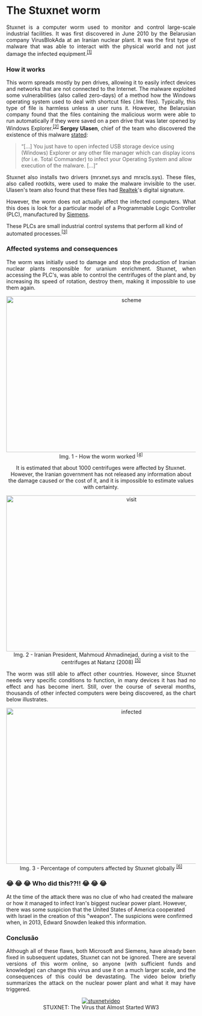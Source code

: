 
# The Stuxnet worm

<p align = "justify">
Stuxnet is a computer worm used to monitor and control large-scale industrial facilities. It was first discovered in June 2010 by the Belarusian company VirusBlokAda at an Iranian nuclear plant. It was the first type of malware that was able to interact with the physical world and not just damage the infected equipment.<sup><a href = https://uk.norton.com/stuxnet>[1]</a></sup>
</p>

### How it works

<p align = "justify">
This worm spreads mostly by pen drives, allowing it to easily infect devices and networks that are not connected to the Internet. The malware exploited some vulnerabilities (also called zero-days) of a method how the Windows operating system used to deal with shortcut files (.lnk files). Typically, this type of file is harmless unless a user runs it. However, the Belarusian company found that the files containing the malicious worm were able to run automatically if they were saved on a pen drive that was later opened by Windows Explorer.<sup><a href = https://www.forbes.com/2010/10/06/iran-nuclear-computer-technology-security-stuxnet-worm.html>[2]</a></sup><b> Sergey Ulasen</b>, chief of the team who discovered the existence of this malware <a href=http://anti-virus.by/en/tempo.shtml> stated</a>:
</p>

> “[...] You just have to open infected USB storage device using (Windows) Explorer or any other file manager which can display icons (for i.e. Total Commander) to infect your Operating System and allow execution of the malware. [...]”

<p align = "justify">
Stuxnet also installs two drivers (mrxnet.sys and mrxcls.sys). These files, also called rootkits, were used to make the malware invisible to the user. Ulasen's team also found that these files had <a href=http://www.realtek.com/> Realtek</a>'s digital signature.
</p>

<p align = "justify">
However, the worm does not actually affect the infected computers. What this does is look for a particular model of a Programmable Logic Controller (PLC), manufactured by <a href=https://www.siemens.com/global/en/home.html> Siemens</a>.
</p>

These PLCs are small industrial control systems that perform all kind of automated processes.<sup><a href=https://krebsonsecurity.com/2010/07/experts-warn-of-new-windows-shortcut-flaw/#more-4045>[3]</a></sup>

### Affected systems and consequences

<p align = "justify">
The worm was initially used to damage and stop the production of Iranian nuclear plants responsible for uranium enrichment. Stuxnet, when accessing the PLC's, was able to control the centrifuges of the plant and, by increasing its speed of rotation, destroy them, making it impossible to use them again.
 </p>
  
<p align="center">
 <img src="http://www.extremetech.com/wp-content/uploads/2015/03/Stuxnet.jpg"  alt = "scheme" height = "415" width = "650">
  <br>
  Img. 1 - How the worm worked
  <sup><a href = http://www.extremetech.com/wp-content/uploads/2015/03/Stuxnet.jpg>[4]</a></sup>
</p>  

<p align="center">
It is estimated that about 1000 centrifuges were affected by Stuxnet. However, the Iranian government has not released any information about the damage caused or the cost of it, and it is impossible to estimate values with certainty.
</p>

<p align="center">
 <img src="https://media.wired.com/photos/593238c69be5e55af6c2398e/master/w_532,c_limit/Ahmadinejad-at-Natanz.jpg"  alt = "visit" height = "415" width = "650">
  <br>
  Img. 2 - Iranian President, Mahmoud Ahmadinejad, during a visit to the centrifuges at Natanz (2008)
  <sup><a href = https://media.wired.com/photos/593238c69be5e55af6c2398e/master/w_532,c_limit/Ahmadinejad-at-Natanz.jpg>[5]</a></sup>
</p>

<p align="justify">
The worm was still able to affect other countries. However, since Stuxnet needs very specific conditions to function, in many devices it has had no effect and has become inert. Still, over the course of several months, thousands of other infected computers were being discovered, as the chart below illustrates.
</p>

<p align="center">
 <img src="http://www.symantec.com/content/en/us/global/images/threat_writeups/2010-071400-3123-99.1.jpg"  alt = "infected" height = "415" width = "650">
  <br>
  Img. 3 - Percentage of computers affected by Stuxnet globally
  <sup><a href = http://www.symantec.com/content/en/us/global/images/threat_writeups/2010-071400-3123-99.1.jpg>[6]</a></sup>
</p>

### :joy: :joy: :joy: Who did this??!! :joy: :joy: :joy:

At the time of the attack there was no clue of who had created the malware or how it managed to infect Iran's biggest nuclear power plant. However, there was some suspicion that the United States of America cooperated with Israel in the creation of this "weapon". The suspicions were confirmed when, in 2013, Edward Snowden leaked this information. 

### Conclusão

<p align = "justify">
Although all of these flaws, both Microsoft and Siemens, have already been fixed in subsequent updates, Stuxnet can not be ignored. There are several versions of this worm online, so anyone (with sufficient funds and knowledge) can change this virus and use it on a much larger scale, and the consequences of this could be devastating. The video below briefly summarizes the attack on the nuclear power plant and what it may have triggered.
</p>

<p align = "center">
<a href="http://www.youtube.com/watch?feature=player_embedded&v=7g0pi4J8auQ" target="_blank">
<img src="http://img.youtube.com/vi/7g0pi4J8auQ/0.jpg" alt="stuxnetvideo"/></a>
 <br>
  STUXNET: The Virus that Almost Started WW3
</p>

